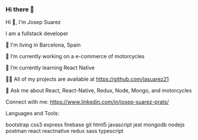 ### Hi there 👋

Hi 👋, I'm Josep Suarez

I am a fullstack developer

📍 I'm living in Barcelona, Spain

🔭 I’m currently working on a e-commerce of motorcycles

🌱 I’m currently learning React Native

👨‍💻 All of my projects are available at https://github.com/jasuarez21

💬 Ask me about React, React-Native, Redux, Node, Mongo, and motorcycles

Connect with me:
https://www.linkedin.com/in/josep-suarez-prats/

Languages and Tools:

bootstrap css3 express firebase git html5 javascript jest mongodb nodejs postman react reactnative redux sass typescript
